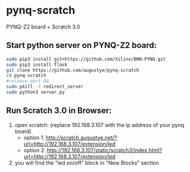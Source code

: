 # pynq-scratch
PYNQ-Z2 board + Scratch 3.0

Start python server on PYNQ-Z2 board:
----------------------------------
```Bash
sudo pip3 install git+https://github.com/Xilinx/BNN-PYNQ.git
sudo pip3 install flask
git clone https://github.com/augustye/pynq-scratch
cd pynq-scratch
#release port 80
sudo pkill -f redirect_server
sudo python3 server.py
```

Run Scratch 3.0 in Browser:
---------------------------
1. open scratch: (replace 192.168.3.107 with the ip address of your pynq board)
   - option 1: http://scratch.augustye.net/?url=http://192.168.3.107/extension/led
   - option 2: http://192.168.3.107/static/scratch3/index.html?url=http://192.168.3.107/extension/led
2. you will find the "led on/off" block in "New Blocks" section
